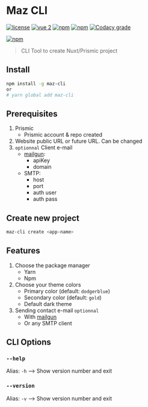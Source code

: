 # Maz CLI

[![license](https://img.shields.io/github/license/LouisMazel/maz-cli.svg?style=flat-square)](https://github.com/LouisMazel/maz-cli/blob/master/LICENSE)
[![vue 2](https://img.shields.io/badge/vue-2-42b983.svg?style=flat-square)](https://vuejs.org)
[![npm](https://img.shields.io/npm/v/maz-cli.svg?style=flat-square)](https://www.npmjs.com/package/maz-cli)
[![npm](https://img.shields.io/npm/dt/maz-cli.svg?style=flat-square)](https://www.npmjs.com/package/maz-cli)
[![Codacy grade](https://img.shields.io/codacy/grade/3d15a7c11bfe47c69a2aed93cc67cc29.svg?style=flat-square)](https://www.codacy.com/app/LouisMazel/maz-cli)

[![npm](https://nodei.co/npm/maz-cli.png?downloads=true&downloadRank=true&stars=true)](https://www.npmjs.com/package/maz-ui)

> CLI Tool to create Nuxt/Prismic project

## Install

```bash
npm install -g maz-cli
or
# yarn global add maz-cli
```

## Prerequisites

1. Prismic
    - Prismic account & repo created
1. Website public URL or future URL. Can be changed
1. `optionnal` Client e-mail
    - [mailgun](https://www.mailgun.com/):
      - apiKey
      - domain
    - SMTP:
      - host
      - port
      - auth user
      - auth pass

## Create new project

```bash
maz-cli create <app-name>
```

## Features

1. Choose the package manager
    - Yarn
    - Npm
1. Choose your theme colors
    - Primary color (default: `dodgerblue`)
    - Secondary color (default: `gold`)
    - Default dark theme
1. Sending contact e-mail `optionnal`
    - With [mailgun](https://www.mailgun.com/)
    - Or any SMTP client

## CLI Options

### `--help`

Alias: `-h` --> Show version number and exit

### `--version`

Alias: `-v` --> Show version number and exit

